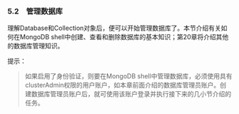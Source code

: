 ### 5.2　管理数据库

理解Database和Collection对象后，便可以开始管理数据库了。本节介绍有关如何在MongoDB shell中创建、查看和删除数据库的基本知识；第20章将介绍其他的数据库管理知识。

提示：

> 如果启用了身份验证，则要在MongoDB shell中管理数据库，必须使用具有clusterAdmin权限的用户账户，如本章前面介绍的数据库管理员账户。创建数据库管理员账户后，就可使用该账户登录并执行接下来的几小节介绍的任务。

